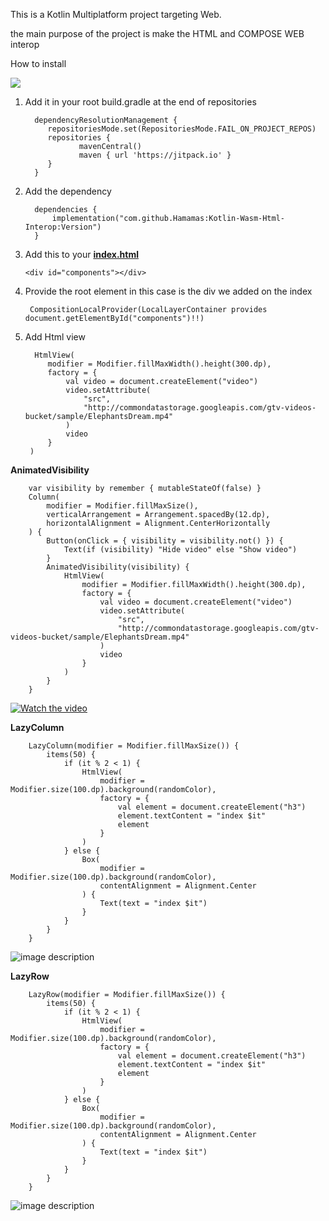 This is a Kotlin Multiplatform project targeting Web.

the main purpose of the project is make the HTML and COMPOSE WEB interop

How to install 

[![](https://jitpack.io/v/Hamamas/Kotlin-Wasm-Html-Interop.svg)](https://jitpack.io/#Hamamas/Kotlin-Wasm-Html-Interop)


1. Add it in your root build.gradle at the end of repositories
         
         dependencyResolutionManagement {
   	        repositoriesMode.set(RepositoriesMode.FAIL_ON_PROJECT_REPOS)
   	        repositories {
                   mavenCentral()
                   maven { url 'https://jitpack.io' }
   	        }
         }

2. Add the dependency

         dependencies {
             implementation("com.github.Hamamas:Kotlin-Wasm-Html-Interop:Version")
         }

3. Add this to your **[index.html](sample/src/wasmJsMain/resources/index.html)**
    
    `<div id="components"></div>`

4. Provide the root element in this case is the div we added on the index

        CompositionLocalProvider(LocalLayerContainer provides document.getElementById("components")!!)

5. Add Html view 

         HtmlView(
            modifier = Modifier.fillMaxWidth().height(300.dp),
            factory = {
                val video = document.createElement("video")
                video.setAttribute(
                    "src",
                    "http://commondatastorage.googleapis.com/gtv-videos-bucket/sample/ElephantsDream.mp4"
                )
                video
            }
        )


**AnimatedVisibility**

        var visibility by remember { mutableStateOf(false) }
        Column(
            modifier = Modifier.fillMaxSize(),
            verticalArrangement = Arrangement.spacedBy(12.dp),
            horizontalAlignment = Alignment.CenterHorizontally
        ) {
            Button(onClick = { visibility = visibility.not() }) {
                Text(if (visibility) "Hide video" else "Show video")
            }
            AnimatedVisibility(visibility) {
                HtmlView(
                    modifier = Modifier.fillMaxWidth().height(300.dp),
                    factory = {
                        val video = document.createElement("video")
                        video.setAttribute(
                            "src",
                            "http://commondatastorage.googleapis.com/gtv-videos-bucket/sample/ElephantsDream.mp4"
                        )
                        video
                    }
                )
            }
        }
[![Watch the video](screenshots/animatedVisibility.png)](screenshots/animatedVisibility.mp4)

**LazyColumn**

        LazyColumn(modifier = Modifier.fillMaxSize()) {
            items(50) {
                if (it % 2 < 1) {
                    HtmlView(
                        modifier = Modifier.size(100.dp).background(randomColor),
                        factory = {
                            val element = document.createElement("h3")
                            element.textContent = "index $it"
                            element
                        }
                    )
                } else {
                    Box(
                        modifier = Modifier.size(100.dp).background(randomColor),
                        contentAlignment = Alignment.Center
                    ) {
                        Text(text = "index $it")
                    }
                }
            }
        }
![image description](screenshots/lazyColumn.png)

**LazyRow**

        LazyRow(modifier = Modifier.fillMaxSize()) {
            items(50) {
                if (it % 2 < 1) {
                    HtmlView(
                        modifier = Modifier.size(100.dp).background(randomColor),
                        factory = {
                            val element = document.createElement("h3")
                            element.textContent = "index $it"
                            element
                        }
                    )
                } else {
                    Box(
                        modifier = Modifier.size(100.dp).background(randomColor),
                        contentAlignment = Alignment.Center
                    ) {
                        Text(text = "index $it")
                    }
                }
            }
        }
![image description](screenshots/lazyRow.png)



